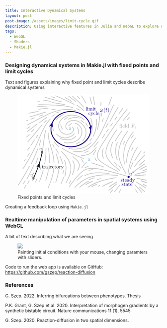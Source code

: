 ```yaml
---
title: Interactive Dynamical Systems
layout: post
post-image: /assets/images/limit-cycle.gif
description: Using interactive features in Julia and WebGL to explore qualitative behaviours in dynamical systems.
tags:
  - WebGL
  - Shaders
  - Makie.jl
---
```


### Designing dynamical systems in Makie.jl with fixed points and limit cycles

Text and figures explaining why fixed point and limit cycles describe dynamical systems

<figure>
  <img src="/assets/images/dynamical-system.png"/>
  <figcaption>Fixed points and limit cycles</figcaption>
</figure>

Creating a feedback loop using `Makie.jl`

### Realtime manipulation of parameters in spatial systems using WebGL

A bit of text describing what we are seeing

<figure>
  <img src="/assets/images/double-exclusive-reporter.gif"/>
  <figcaption>Painting initial conditions with your mouse, changing paramters with sliders.</figcaption>
</figure>

Code to run the web app is available on GitHub: https://github.com/gszep/reaction-diffusion

### References

G. Szep. 2022. Inferring bifurcations between phenotypes. Thesis

P.K. Grant, G. Szep et al. 2020. Interpretation of morphogen gradients by a synthetic bistable circuit. Nature communications 11 (1), 5545

G. Szep. 2020. Reaction-diffusion in two spatial dimensions. 